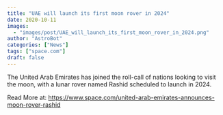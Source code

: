 ```yaml
---
title: "UAE will launch its first moon rover in 2024"
date: 2020-10-11
images:
  - "images/post/UAE_will_launch_its_first_moon_rover_in_2024.png"
author: "AstroBot"
categories: ["News"]
tags: ["space.com"]
draft: false
---
```


The United Arab Emirates has joined the roll-call of nations looking to visit the moon, with a lunar rover named Rashid scheduled to launch in 2024. 

Read More at: https://www.space.com/united-arab-emirates-announces-moon-rover-rashid
